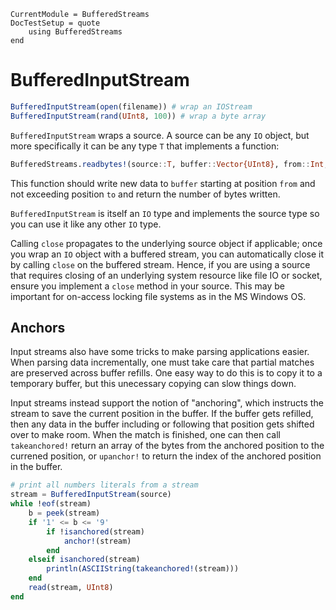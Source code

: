 ```@meta
CurrentModule = BufferedStreams
DocTestSetup = quote
    using BufferedStreams
end
```
# BufferedInputStream


```julia
BufferedInputStream(open(filename)) # wrap an IOStream
BufferedInputStream(rand(UInt8, 100)) # wrap a byte array
```

`BufferedInputStream` wraps a source. A source can be any `IO` object, but more
specifically it can be any type `T` that implements a function:
```julia
BufferedStreams.readbytes!(source::T, buffer::Vector{UInt8}, from::Int, to::Int)
```

This function should write new data to `buffer` starting at position `from` and
not exceeding position `to` and return the number of bytes written.

`BufferedInputStream` is itself an `IO` type and implements the source type so
you can use it like any other `IO` type.

Calling `close` propagates to the underlying source object if applicable; once
you wrap an `IO` object with a buffered stream, you can automatically close it
by calling `close` on the buffered stream. Hence, if you are using a source that
requires closing of an underlying system resource like file IO or socket, ensure
you implement a `close` method in your source. This may be important for
on-access locking file systems as in the MS Windows OS.

## Anchors

Input streams also have some tricks to make parsing applications easier. When
parsing data incrementally, one must take care that partial matches are
preserved across buffer refills. One easy way to do this is to copy it to a
temporary buffer, but this unecessary copying can slow things down.

Input streams instead support the notion of "anchoring", which instructs the
stream to save the current position in the buffer. If the buffer gets refilled,
then any data in the buffer including or following that position gets shifted
over to make room. When the match is finished, one can then call `takeanchored!`
return an array of the bytes from the anchored position to the currened
position, or `upanchor!` to return the index of the anchored position in the
buffer.

```julia
# print all numbers literals from a stream
stream = BufferedInputStream(source)
while !eof(stream)
    b = peek(stream)
    if '1' <= b <= '9'
        if !isanchored(stream)
            anchor!(stream)
        end
    elseif isanchored(stream)
        println(ASCIIString(takeanchored!(stream)))
    end
    read(stream, UInt8)
end
```
